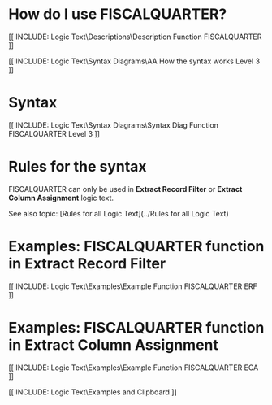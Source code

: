 
# How do I use FISCALQUARTER? 

[[ INCLUDE: Logic Text\Descriptions\Description Function FISCALQUARTER ]]

[[ INCLUDE: Logic Text\Syntax Diagrams\AA How the syntax works Level 3 ]]

# Syntax 

[[ INCLUDE: Logic Text\Syntax Diagrams\Syntax Diag Function FISCALQUARTER Level 3 ]]

# Rules for the syntax 

FISCALQUARTER can only be used in **Extract Record Filter** or **Extract Column Assignment** logic text.

See also topic: [Rules for all Logic Text](../Rules for all Logic Text) 

# Examples: FISCALQUARTER function in Extract Record Filter 

[[ INCLUDE: Logic Text\Examples\Example Function FISCALQUARTER ERF ]]

# Examples: FISCALQUARTER function in Extract Column Assignment 

[[ INCLUDE: Logic Text\Examples\Example Function FISCALQUARTER ECA ]]

[[ INCLUDE: Logic Text\Examples and Clipboard ]]
